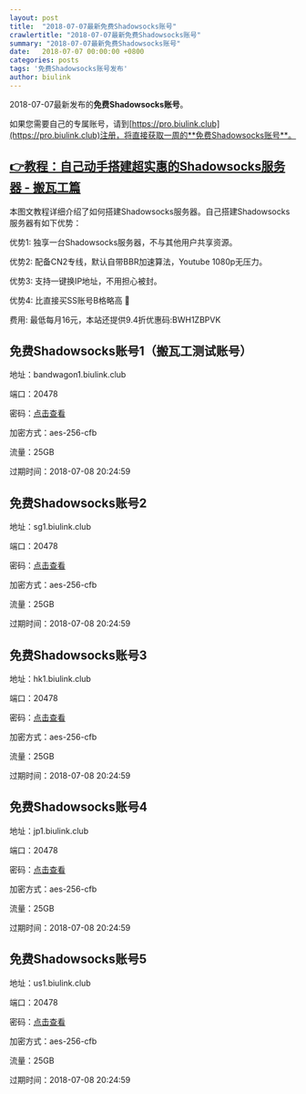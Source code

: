 ```yaml
---
layout: post
title:  "2018-07-07最新免费Shadowsocks账号"
crawlertitle: "2018-07-07最新免费Shadowsocks账号"
summary: "2018-07-07最新免费Shadowsocks账号"
date:   2018-07-07 00:00:00 +0800
categories: posts
tags: '免费Shadowsocks账号发布'
author: biulink
---
```


2018-07-07最新发布的**免费Shadowsocks账号**。

如果您需要自己的专属账号，请到[https://pro.biulink.club](https://pro.biulink.club)注册，将直接获取一周的**免费Shadowsocks账号**。

## [👉教程：自己动手搭建超实惠的Shadowsocks服务器 - 搬瓦工篇](https://github.com/Biulink/ShadowsocksTutorials/blob/master/%E6%95%99%E6%82%A8%E8%87%AA%E5%B7%B1%E5%8A%A8%E6%89%8B%E6%90%AD%E5%BB%BA%E8%B6%85%E5%AE%9E%E6%83%A0%E7%9A%84Shadowsocks%E6%9C%8D%E5%8A%A1%E5%99%A8%20-%20%E6%90%AC%E7%93%A6%E5%B7%A5%E7%AF%87.md)
  
  本图文教程详细介绍了如何搭建Shadowsocks服务器。自己搭建Shadowsocks服务器有如下优势：

  优势1: 独享一台Shadowsocks服务器，不与其他用户共享资源。

  优势2: 配备CN2专线，默认自带BBR加速算法，Youtube 1080p无压力。

  优势3: 支持一键换IP地址，不用担心被封。

  优势4: 比直接买SS账号B格略高 🙂

  费用: 最低每月16元，本站还提供9.4折优惠码:BWH1ZBPVK  
## 免费Shadowsocks账号1（搬瓦工测试账号）

地址：bandwagon1.biulink.club

端口：20478

密码：[点击查看](https://github.com/Biulink/ShadowsocksTutorials/blob/master/publish/2018-07-07%E6%9C%80%E6%96%B0%E5%85%8D%E8%B4%B9Shadowsocks%E8%B4%A6%E5%8F%B7.md)

加密方式：aes-256-cfb

流量：25GB

过期时间：2018-07-08 20:24:59

## 免费Shadowsocks账号2

地址：sg1.biulink.club

端口：20478

密码：[点击查看](https://github.com/Biulink/ShadowsocksTutorials/blob/master/publish/2018-07-07%E6%9C%80%E6%96%B0%E5%85%8D%E8%B4%B9Shadowsocks%E8%B4%A6%E5%8F%B7.md)

加密方式：aes-256-cfb

流量：25GB

过期时间：2018-07-08 20:24:59

## 免费Shadowsocks账号3

地址：hk1.biulink.club

端口：20478

密码：[点击查看](https://github.com/Biulink/ShadowsocksTutorials/blob/master/publish/2018-07-07%E6%9C%80%E6%96%B0%E5%85%8D%E8%B4%B9Shadowsocks%E8%B4%A6%E5%8F%B7.md)

加密方式：aes-256-cfb

流量：25GB

过期时间：2018-07-08 20:24:59

## 免费Shadowsocks账号4

地址：jp1.biulink.club

端口：20478

密码：[点击查看](https://github.com/Biulink/ShadowsocksTutorials/blob/master/publish/2018-07-07%E6%9C%80%E6%96%B0%E5%85%8D%E8%B4%B9Shadowsocks%E8%B4%A6%E5%8F%B7.md)

加密方式：aes-256-cfb

流量：25GB

过期时间：2018-07-08 20:24:59

## 免费Shadowsocks账号5

地址：us1.biulink.club

端口：20478

密码：[点击查看](https://github.com/Biulink/ShadowsocksTutorials/blob/master/publish/2018-07-07%E6%9C%80%E6%96%B0%E5%85%8D%E8%B4%B9Shadowsocks%E8%B4%A6%E5%8F%B7.md)

加密方式：aes-256-cfb

流量：25GB

过期时间：2018-07-08 20:24:59

